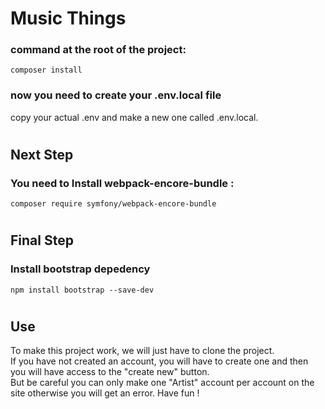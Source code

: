 # Music Things


### command at the root of the project:
    composer install

### now you need to create your .env.local file
copy your actual .env and make a new one called .env.local.

#

## Next Step

### You need to Install webpack-encore-bundle :
    composer require symfony/webpack-encore-bundle

#

## Final Step

### Install bootstrap depedency
    npm install bootstrap --save-dev

#
## Use
To make this project work, we will just have to clone the project. <br>
If you have not created an account, you will have to create one and then you will have access to the "create new" button.<br>
But be careful you can only make one "Artist" account per account on the site otherwise you will get an error.
Have fun !